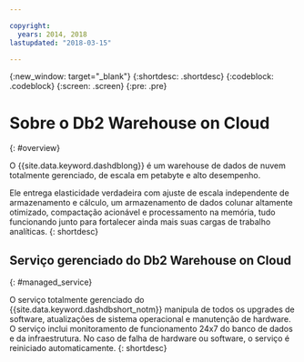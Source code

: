 ```yaml
---

copyright:
  years: 2014, 2018
lastupdated: "2018-03-15"

---
```


<!-- Attribute definitions --> 
{:new_window: target="_blank"}
{:shortdesc: .shortdesc}
{:codeblock: .codeblock}
{:screen: .screen}
{:pre: .pre}

# Sobre o Db2 Warehouse on Cloud
{: #overview}

O {{site.data.keyword.dashdblong}} é um warehouse de dados de nuvem totalmente gerenciado, de escala em petabyte e alto
desempenho.

Ele entrega elasticidade verdadeira com ajuste de escala independente de armazenamento e cálculo, um armazenamento de dados
colunar altamente otimizado, compactação acionável e processamento na memória, tudo funcionando junto para fortalecer ainda mais
suas cargas de trabalho analíticas.
{: shortdesc}

## Serviço gerenciado do Db2 Warehouse on Cloud
{: #managed_service}

O serviço totalmente gerenciado do {{site.data.keyword.dashdbshort_notm}} manipula de todos os upgrades de software, atualizações de sistema operacional e manutenção de hardware. O serviço inclui monitoramento de funcionamento 24x7 do banco de dados e da infraestrutura. No caso de falha de hardware ou software, o serviço é reiniciado automaticamente.
{: shortdesc}

